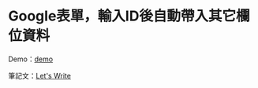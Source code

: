 # Google表單，輸入ID後自動帶入其它欄位資料

Demo：[demo](https://letswritetw.github.io/letswrite-google-forms-id-data/)

筆記文：[Let's Write](https://letswrite.tw/google-forms-id-data/)
